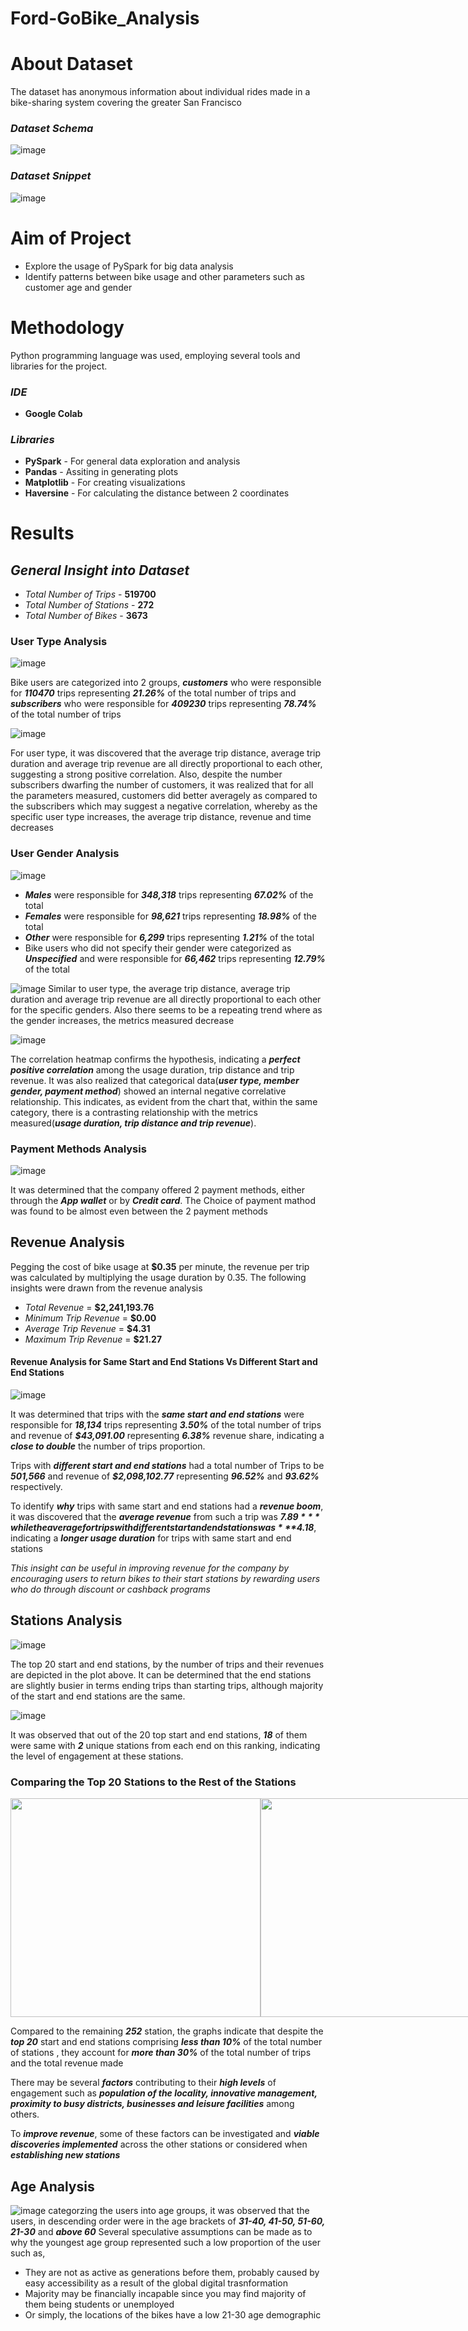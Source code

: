 # Ford-GoBike_Analysis

# About Dataset
The dataset has anonymous information about individual rides made in a bike-sharing system covering the greater San Francisco

### *Dataset Schema*
![image](https://github.com/Taingzunaaloung/Ford-GoBike_Analysis/assets/119953557/8c22eadb-0715-4b20-a707-20b5a9a558d6)

### *Dataset Snippet*
![image](https://github.com/Taingzunaaloung/Ford-GoBike_Analysis/assets/119953557/2a617e22-9742-409e-a157-fe0ac32c491c)



# Aim of Project
* Explore the usage of PySpark for big data analysis
* Identify patterns between bike usage and other parameters such as customer age and gender

# Methodology
Python programming language was used, employing several tools and libraries for the project.
### *IDE* 
* **Google Colab**
### *Libraries*
* **PySpark** - For general data exploration and analysis
* **Pandas** - Assiting in generating plots
* **Matplotlib** - For creating visualizations
* **Haversine** - For calculating the distance between 2 coordinates

# Results

## *General Insight into Dataset*
* *Total Number of Trips* - **519700**
* *Total Number of Stations* - **272**
* *Total Number of Bikes* - **3673**

### User Type Analysis
![image](https://github.com/Taingzunaaloung/Ford-GoBike_Analysis/assets/119953557/b0c1f178-eb07-442a-8050-bcb7bc70f943)

Bike users are categorized into 2 groups, ***customers*** who were responsible for ***110470*** trips representing ***21.26%*** of the total number of trips and ***subscribers*** who were responsible for ***409230*** trips representing ***78.74%*** of the total number of trips

![image](https://github.com/Taingzunaaloung/Ford-GoBike_Analysis/assets/119953557/7675adfc-bca0-4daa-bba8-97dff40ffeb0)

For user type, it was discovered that the average trip distance, average trip duration and average trip revenue are all directly proportional to each other, suggesting a strong positive correlation. Also, despite the number subscribers dwarfing the number of customers, it was realized that for all the parameters measured, customers did better averagely as compared to the subscribers which may suggest a negative correlation, whereby as the specific user type increases, the average trip distance, revenue and time decreases


### User Gender Analysis
![image](https://github.com/Taingzunaaloung/Ford-GoBike_Analysis/assets/119953557/abeaf08e-dd9f-41b6-8e08-f233a52218ee)

* ***Males*** were responsible for ***348,318*** trips representing ***67.02%*** of the total
* ***Females*** were responsible for ***98,621*** trips representing ***18.98%*** of the total
* ***Other*** were responsible for ***6,299*** trips representing ***1.21%*** of the total
* Bike users who did not specify their gender were categorized as ***Unspecified*** and were responsible for ***66,462*** trips representing ***12.79%*** of the total

![image](https://github.com/Taingzunaaloung/Ford-GoBike_Analysis/assets/119953557/6f9fb3e9-2b02-4249-adfd-ee44d6b560cd)
Similar to user type,  the average trip distance, average trip duration and average trip revenue are all directly proportional to each other for the specific genders. Also there seems to be a repeating trend where as the gender increases, the metrics measured decrease

![image](https://github.com/Taingzunaaloung/Ford-GoBike_Analysis/assets/119953557/e67a6999-1a42-4e1d-8dc3-0f37775d98f0)

The correlation heatmap confirms the hypothesis, indicating a ***perfect positive correlation*** among the usage duration, trip distance and trip revenue.
It was also realized that categorical data(***user type, member gender, payment method***) showed an internal negative correlative relationship. This indicates, as evident from the chart that, within the same category, there is a contrasting relationship with the metrics measured(***usage duration, trip distance and trip revenue***).

### Payment Methods Analysis
![image](https://github.com/Taingzunaaloung/Ford-GoBike_Analysis/assets/119953557/f4c8314e-270e-4bee-86f1-ac8092557564)

It was determined that the company offered 2 payment methods, either through the ***App wallet*** or by ***Credit card***. The Choice of payment mathod was found to be almost even between the 2 payment methods

## Revenue Analysis
Pegging the cost of bike usage at **$0.35** per minute, the revenue per trip was calculated by multiplying the usage duration by 0.35. The following insights were drawn from the revenue analysis
* *Total Revenue* = **$2,241,193.76**
* *Minimum Trip Revenue* = **$0.00**
* *Average Trip Revenue* = **$4.31**
* *Maximum Trip Revenue* = **$21.27**

#### Revenue Analysis for Same Start and End Stations Vs Different Start and End Stations
![image](https://github.com/Taingzunaaloung/Ford-GoBike_Analysis/assets/119953557/76384c86-2c8d-4ee5-863b-7be978b3e0ac)

It was determined that trips with the ***same start and end stations*** were responsible for ***18,134*** trips representing ***3.50%*** of the total number of trips and revenue of ***$43,091.00*** representing ***6.38%*** revenue share, indicating a ***close to double*** the number of trips proportion.

Trips with ***different start and end stations*** had a total number of Trips to be ***501,566*** and revenue of ***$2,098,102.77*** representing ***96.52%*** and  ***93.62%*** respectively.

To identify ***why*** trips with same start and end stations had a ***revenue boom***, it was discovered that the ***average revenue*** from such a trip was ***$7.89*** while the average for trips with different start and end stations was ***$4.18***, indicating a ***longer usage duration*** for trips with same start and end stations 

*This insight can be useful in improving revenue for the company by encouraging users to return bikes to their start stations by rewarding users who do through discount or cashback programs*

## Stations Analysis
![image](https://github.com/Taingzunaaloung/Ford-GoBike_Analysis/assets/119953557/3809c76a-de48-41b7-a22e-8027621704e2)

The top 20 start and end stations, by the number of trips and their revenues are depicted in the plot above. It can be determined that the end stations are slightly busier in terms ending trips than starting trips, although majority of the start and end stations are the same.

![image](https://github.com/Taingzunaaloung/Ford-GoBike_Analysis/assets/119953557/27a5be3a-3842-41ae-803b-f7dc39464a88)

It was observed that out of the 20 top start and end stations, ***18*** of them were same with ***2*** unique stations from each end on this ranking, indicating the level of engagement at these stations. 

### Comparing the Top 20 Stations to the Rest of the Stations
<div style="display:flex; justify-content:space-between;">
    <img src=https://github.com/Taingzunaaloung/Ford-GoBike_Analysis/assets/119953557/bc744cdf-7d0f-4233-bfec-9550c0888428 width="400" height="350"/>
    <img src=https://github.com/Taingzunaaloung/Ford-GoBike_Analysis/assets/119953557/0b92c1d7-8493-4e9c-adca-ebe476a13a4e width="600" height="350"/>
</div>


Compared to the remaining ***252*** station, the graphs indicate that despite the ***top 20*** start and end stations comprising ***less than 10%*** of the total number of stations , they account for ***more than 30%*** of the total number of trips and the total revenue made

There may be several ***factors*** contributing to their ***high levels*** of engagement such as ***population of the locality, innovative management, proximity to busy districts, businesses and leisure facilities*** among others. 

To ***improve revenue***, some of these factors can be investigated and ***viable discoveries implemented*** across the other stations or considered when ***establishing new stations***


## Age Analysis
![image](https://github.com/Taingzunaaloung/Ford-GoBike_Analysis/assets/119953557/5acccbf3-12bd-4e5a-a554-646a4c1a18a5)
categorzing the users into age groups, it was observed that the users, in descending order were in the age brackets of ***31-40, 41-50, 51-60, 21-30*** and ***above 60***
Several speculative assumptions can be made as to why the youngest age group represented such a low proportion of the user such as,
* They are not as active as generations before them, probably caused by easy accessibility as a result of the global digital trasnformation
* Majority may be financially incapable since you may find majority of them being students or unemployed
* Or simply, the locations of the bikes have a low 21-30 age demographic
